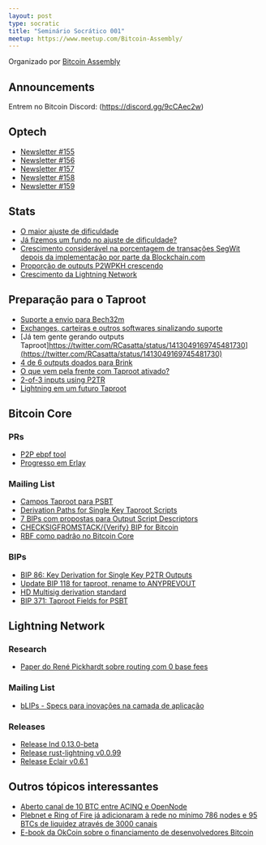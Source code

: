 ```yaml
---
layout: post
type: socratic
title: "Seminário Socrático 001"
meetup: https://www.meetup.com/Bitcoin-Assembly/
---
```


Organizado por [Bitcoin Assembly](https://twitter.com/bitcoinassembly)

## Announcements

Entrem no Bitcoin Discord: (https://discord.gg/9cCAec2w)

## Optech

- [Newsletter #155](https://bitcoinops.org/en/newsletters/2021/06/30/)<br>
- [Newsletter #156](https://bitcoinops.org/en/newsletters/2021/07/07/)<br>
- [Newsletter #157](https://bitcoinops.org/en/newsletters/2021/07/14/)<br>
- [Newsletter #158](https://bitcoinops.org/en/newsletters/2021/07/21/)<br>
- [Newsletter #159](https://bitcoinops.org/en/newsletters/2021/07/28/)<br>

## Stats

- [O maior ajuste de dificuldade](http://bitcoin.sipa.be/speed-lin-ever.png)<br>
- [Já fizemos um fundo no ajuste de dificuldade?](https://mempool.space/pt/)
- [Crescimento considerável na porcentagem de transações SegWit depois da implementação por parte da Blockchain.com](https://transactionfee.info/charts/transactions-spending-segwit/?start=2017-06-28)<br>
- [Proporção de outputs P2WPKH crescendo](https://transactionfee.info/charts/output-type-distribution-count/?start=2021-01-01&avg=7)<br>
- [Crescimento da Lightning Network](https://bitcoinvisuals.com/lightning)<br>

## Preparação para o Taproot

- [Suporte a envio para Bech32m](https://bitcoinops.org/en/bech32-sending-support/)
- [Exchanges, carteiras e outros softwares sinalizando suporte](https://en.bitcoin.it/wiki/Bech32_adoption)
- [Já tem gente gerando outputs Taproot]https://twitter.com/RCasatta/status/1413049169745481730](https://twitter.com/RCasatta/status/1413049169745481730)
- [4 de 6 outputs doados para Brink](https://twitter.com/0xB10C/status/1418527624339599361)
- [O que vem pela frente com Taproot ativado?](https://twitter.com/pwuille/status/1403736902579023875?s=20)
- [2-of-3 inputs using P2TR](https://murchandamus.medium.com/2-of-3-multisig-inputs-using-pay-to-taproot-d5faf2312ba3)
- [Lightning em um futuro Taproot](https://lists.linuxfoundation.org/pipermail/lightning-dev/2019-December/002375.html)

## Bitcoin Core

### PRs

- [P2P ebpf tool](https://twitter.com/jb55/status/1408151600200249347)
- [Progresso em Erlay](https://github.com/bitcoin/bitcoin/pull/21515)

### Mailing List

- [Campos Taproot para PSBT](https://lists.linuxfoundation.org/pipermail/bitcoin-dev/2021-June/019095.html)<br>
- [Derivation Paths for Single Key Taproot Scripts](https://lists.linuxfoundation.org/pipermail/bitcoin-dev/2021-June/019096.html)<br>
- [7 BIPs com propostas para Output Script Descriptors](https://lists.linuxfoundation.org/pipermail/bitcoin-dev/2021-June/019151.html)<br>
- [CHECKSIGFROMSTACK/{Verify} BIP for Bitcoin](https://lists.linuxfoundation.org/pipermail/bitcoin-dev/2021-July/019192.html)<br>
- [RBF como padrão no Bitcoin Core](https://lists.linuxfoundation.org/pipermail/bitcoin-dev/2021-June/019074.html)


### BIPs
- [BIP 86: Key Derivation for Single Key P2TR Outputs](https://github.com/bitcoin/bips/pull/1137)<br>
- [Update BIP 118 for taproot, rename to ANYPREVOUT](https://github.com/bitcoin/bips/pull/943)<br>
- [HD Multisig derivation standard](https://github.com/bitcoin/bips/pull/1072)<br>
- [BIP 371: Taproot Fields for PSBT](https://github.com/bitcoin/bips/pull/1139)<br>


## Lightning Network

### Research

- [Paper do René Pickhardt sobre routing com 0 base fees](https://twitter.com/renepickhardt/status/1414895844889960450)

### Mailing List

- [bLIPs - Specs para inovações na camada de aplicação](https://lists.linuxfoundation.org/pipermail/lightning-dev/2021-June/003086.html)

### Releases
- [Release lnd 0.13.0-beta](https://github.com/lightningnetwork/lnd/releases/tag/v0.13.0-beta)<br>
- [Release rust-lightning v0.0.99](https://github.com/rust-bitcoin/rust-lightning/releases/tag/v0.0.99)<br>
- [Release Eclair v0.6.1](https://github.com/ACINQ/eclair/releases/tag/v0.6.1)<br>

## Outros tópicos interessantes
- [Aberto canal de 10 BTC entre ACINQ e OpenNode](https://twitter.com/BTC_LN/status/1418254705986138113)<br>
- [Plebnet e Ring of Fire já adicionaram à rede no mínimo 786 nodes e 95 BTCs de liquidez através de 3000 canais](https://twitter.com/capoczino/status/1415992091885383684?s=20)<br>
- [E-book da OkCoin sobre o financiamento de desenvolvedores Bitcoin](https://f.hubspotusercontent20.net/hubfs/5507270/AVAX%20-%20June2021/Giving%20Back%20to%20Bitcoin%20Ebook_July%202021.pdf?__hstc=256698580.6cf6cc09f93b05e3fa721d29962bab83.1617049026624.1627313244955.1627317115783.152&__hssc=256698580.1.1627317115783&__hsfp=1248791189&hsutk=6cf6cc09f93b05e3fa721d29962bab83&contentType=landing-page)
 
